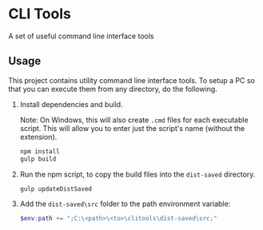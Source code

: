 # CLI Tools

A set of useful command line interface tools

## Usage

This project contains utility command line interface tools.  To setup a PC so
that you can execute them from any directory, do the following.

1. Install dependencies and build.

   Note:  On Windows, this will also create `.cmd` files for each executable
   script.  This will allow you to enter just the script's name (without the
   extension).

   ```powershell
   npm install
   gulp build
   ```

2. Run the npm script, to copy the build files into the `dist-saved` directory.

   ```powershell
   gulp updateDistSaved
   ```

3. Add the `dist-saved\src` folder to the path environment variable:

    ```powershell
    $env:path += ";C:\<path>\<to>\clitools\dist-saved\src;"
    ```

